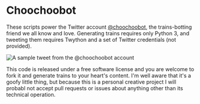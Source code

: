 # Choochoobot

These scripts power the Twitter account [@choochoobot](https://twitter.com/choochoobot), the trains-botting friend we all know and love. Generating trains requires only Python 3, and tweeting them requires Twython and a set of Twitter credentials (not provided).

![A sample tweet from the @choochoobot account](https://github.com/thisisparker/choochoobot/blob/master/choochoobot.png)

This code is released under a free software license and you are welcome to fork it and generate trains to your heart's content. I'm well aware that it's a goofy little thing, but because this is a personal creative project I will probabl not accept pull requests or issues about anything other than its technical operation.
